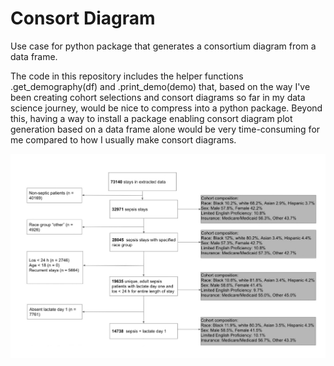# Consort Diagram
Use case for python package that generates a consortium diagram from a data frame. 

The code in this repository includes the helper functions .get_demography(df) and .print_demo(demo) that, based on the way I've been creating cohort selections and consort diagrams so far in my data science journey, would be nice to compress into a python package. Beyond this, having a way to install a package enabling consort diagram plot generation based on a data frame alone would be very time-consuming for me compared to how I usually make consort diagrams. 


![Consortium diagram](image/consortium_diagram.jpeg)
